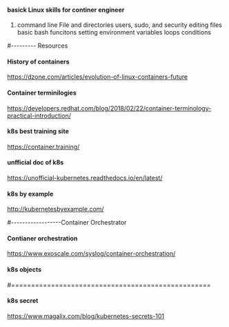 #### basick Linux skills for continer engineer

1. command line 
  File and directories
  users, sudo, and security 
  editing files
  basic bash funcitons 
    setting environment variables
    loops
    conditions
    
#--------- Resources

#### History of containers
https://dzone.com/articles/evolution-of-linux-containers-future

#### Container terminilogies
https://developers.redhat.com/blog/2018/02/22/container-terminology-practical-introduction/


#### k8s best training site
https://container.training/

#### unfficial doc of k8s

https://unofficial-kubernetes.readthedocs.io/en/latest/

#### k8s by example
http://kubernetesbyexample.com/


#------------------Container Orchestrator

#### Contianer orchestration
https://www.exoscale.com/syslog/container-orchestration/



#### k8s objects

#==================================================
#### k8s secret
https://www.magalix.com/blog/kubernetes-secrets-101



